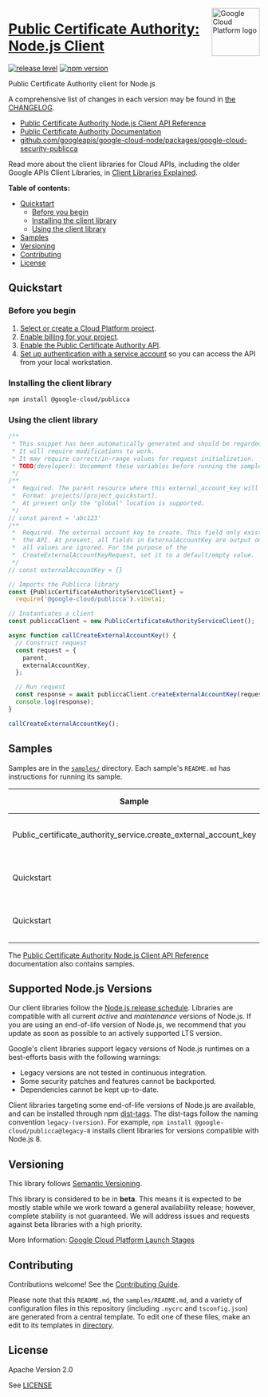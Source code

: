 [//]: # "This README.md file is auto-generated, all changes to this file will be lost."
[//]: # "To regenerate it, use `python -m synthtool`."
<img src="https://avatars2.githubusercontent.com/u/2810941?v=3&s=96" alt="Google Cloud Platform logo" title="Google Cloud Platform" align="right" height="96" width="96"/>

# [Public Certificate Authority: Node.js Client](https://github.com/googleapis/google-cloud-node)

[![release level](https://img.shields.io/badge/release%20level-beta-yellow.svg?style=flat)](https://cloud.google.com/terms/launch-stages)
[![npm version](https://img.shields.io/npm/v/@google-cloud/publicca.svg)](https://www.npmjs.org/package/@google-cloud/publicca)




Public Certificate Authority client for Node.js


A comprehensive list of changes in each version may be found in
[the CHANGELOG](https://github.com/googleapis/google-cloud-node/tree/main/packages/google-cloud-security-publicca/CHANGELOG.md).

* [Public Certificate Authority Node.js Client API Reference][client-docs]
* [Public Certificate Authority Documentation][product-docs]
* [github.com/googleapis/google-cloud-node/packages/google-cloud-security-publicca](https://github.com/googleapis/google-cloud-node/tree/main/packages/google-cloud-security-publicca)

Read more about the client libraries for Cloud APIs, including the older
Google APIs Client Libraries, in [Client Libraries Explained][explained].

[explained]: https://cloud.google.com/apis/docs/client-libraries-explained

**Table of contents:**


* [Quickstart](#quickstart)
  * [Before you begin](#before-you-begin)
  * [Installing the client library](#installing-the-client-library)
  * [Using the client library](#using-the-client-library)
* [Samples](#samples)
* [Versioning](#versioning)
* [Contributing](#contributing)
* [License](#license)

## Quickstart

### Before you begin

1.  [Select or create a Cloud Platform project][projects].
1.  [Enable billing for your project][billing].
1.  [Enable the Public Certificate Authority API][enable_api].
1.  [Set up authentication with a service account][auth] so you can access the
    API from your local workstation.

### Installing the client library

```bash
npm install @google-cloud/publicca
```


### Using the client library

```javascript
/**
 * This snippet has been automatically generated and should be regarded as a code template only.
 * It will require modifications to work.
 * It may require correct/in-range values for request initialization.
 * TODO(developer): Uncomment these variables before running the sample.
 */
/**
 *  Required. The parent resource where this external_account_key will be created.
 *  Format: projects/[project_quickstart].
 *  At present only the "global" location is supported.
 */
// const parent = 'abc123'
/**
 *  Required. The external account key to create. This field only exists to future-proof
 *  the API. At present, all fields in ExternalAccountKey are output only and
 *  all values are ignored. For the purpose of the
 *  CreateExternalAccountKeyRequest, set it to a default/empty value.
 */
// const externalAccountKey = {}

// Imports the Publicca library
const {PublicCertificateAuthorityServiceClient} =
  require('@google-cloud/publicca').v1beta1;

// Instantiates a client
const publiccaClient = new PublicCertificateAuthorityServiceClient();

async function callCreateExternalAccountKey() {
  // Construct request
  const request = {
    parent,
    externalAccountKey,
  };

  // Run request
  const response = await publiccaClient.createExternalAccountKey(request);
  console.log(response);
}

callCreateExternalAccountKey();

```



## Samples

Samples are in the [`samples/`](https://github.com/googleapis/google-cloud-node/tree/master/samples) directory. Each sample's `README.md` has instructions for running its sample.

| Sample                      | Source Code                       | Try it |
| --------------------------- | --------------------------------- | ------ |
| Public_certificate_authority_service.create_external_account_key | [source code](https://github.com/googleapis/google-cloud-node/blob/master/packages/google-cloud-security-publicca/samples/generated/v1beta1/public_certificate_authority_service.create_external_account_key.js) | [![Open in Cloud Shell][shell_img]](https://console.cloud.google.com/cloudshell/open?git_repo=https://github.com/googleapis/google-cloud-node&page=editor&open_in_editor=packages/google-cloud-security-publicca/samples/generated/v1beta1/public_certificate_authority_service.create_external_account_key.js,samples/README.md) |
| Quickstart | [source code](https://github.com/googleapis/google-cloud-node/blob/master/packages/google-cloud-security-publicca/samples/quickstart.js) | [![Open in Cloud Shell][shell_img]](https://console.cloud.google.com/cloudshell/open?git_repo=https://github.com/googleapis/google-cloud-node&page=editor&open_in_editor=packages/google-cloud-security-publicca/samples/quickstart.js,samples/README.md) |
| Quickstart | [source code](https://github.com/googleapis/google-cloud-node/blob/master/packages/google-cloud-security-publicca/samples/test/quickstart.js) | [![Open in Cloud Shell][shell_img]](https://console.cloud.google.com/cloudshell/open?git_repo=https://github.com/googleapis/google-cloud-node&page=editor&open_in_editor=packages/google-cloud-security-publicca/samples/test/quickstart.js,samples/README.md) |



The [Public Certificate Authority Node.js Client API Reference][client-docs] documentation
also contains samples.

## Supported Node.js Versions

Our client libraries follow the [Node.js release schedule](https://nodejs.org/en/about/releases/).
Libraries are compatible with all current _active_ and _maintenance_ versions of
Node.js.
If you are using an end-of-life version of Node.js, we recommend that you update
as soon as possible to an actively supported LTS version.

Google's client libraries support legacy versions of Node.js runtimes on a
best-efforts basis with the following warnings:

* Legacy versions are not tested in continuous integration.
* Some security patches and features cannot be backported.
* Dependencies cannot be kept up-to-date.

Client libraries targeting some end-of-life versions of Node.js are available, and
can be installed through npm [dist-tags](https://docs.npmjs.com/cli/dist-tag).
The dist-tags follow the naming convention `legacy-(version)`.
For example, `npm install @google-cloud/publicca@legacy-8` installs client libraries
for versions compatible with Node.js 8.

## Versioning

This library follows [Semantic Versioning](http://semver.org/).




This library is considered to be in **beta**. This means it is expected to be
mostly stable while we work toward a general availability release; however,
complete stability is not guaranteed. We will address issues and requests
against beta libraries with a high priority.





More Information: [Google Cloud Platform Launch Stages][launch_stages]

[launch_stages]: https://cloud.google.com/terms/launch-stages

## Contributing

Contributions welcome! See the [Contributing Guide](https://github.com/googleapis/google-cloud-node/blob/master/CONTRIBUTING.md).

Please note that this `README.md`, the `samples/README.md`,
and a variety of configuration files in this repository (including `.nycrc` and `tsconfig.json`)
are generated from a central template. To edit one of these files, make an edit
to its templates in
[directory](https://github.com/googleapis/synthtool).

## License

Apache Version 2.0

See [LICENSE](https://github.com/googleapis/google-cloud-node/blob/master/LICENSE)

[client-docs]: https://cloud.google.com/nodejs/docs/reference/publicca/latest
[product-docs]: cloud.google.com/certificate-manager/docs/public-ca/
[shell_img]: https://gstatic.com/cloudssh/images/open-btn.png
[projects]: https://console.cloud.google.com/project
[billing]: https://support.google.com/cloud/answer/6293499#enable-billing
[enable_api]: https://console.cloud.google.com/flows/enableapi?apiid=publicca.googleapis.com
[auth]: https://cloud.google.com/docs/authentication/getting-started
